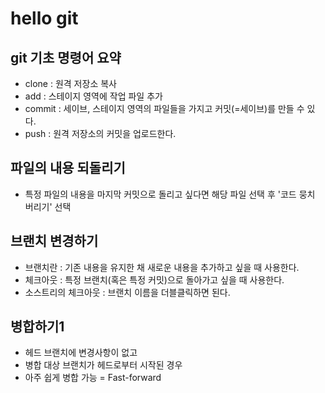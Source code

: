 # hello git

## git 기초 명령어 요약
 - clone : 원격 저장소 복사
 - add : 스테이지 영역에 작업 파일 추가
 - commit : 세이브, 스테이지 영역의 파일들을 가지고 커밋(=세이브)를 만들 수 있다.
 - push : 원격 저장소의 커밋을 업로드한다. 

 ## 파일의 내용 되돌리기
  - 특정 파일의 내용을 마지막 커밋으로 돌리고 싶다면 해당 파일 선택 후 '코드 뭉치 버리기' 선택
  
 ## 브랜치 변경하기
 - 브랜치란 : 기존 내용을 유지한 채 새로운 내용을 추가하고 싶을 때 사용한다. 
 - 체크아웃 : 특정 브랜치(혹은 특정 커밋)으로 돌아가고 싶을 때 사용한다. 
 - 소스트리의 체크아웃 : 브랜치 이름을 더블클릭하면 된다. 

## 병합하기1
 - 헤드 브랜치에 변경사항이 없고 
 - 병합 대상 브랜치가 헤드로부터 시작된 경우 
 - 아주 쉽게 병합 가능 = Fast-forward 